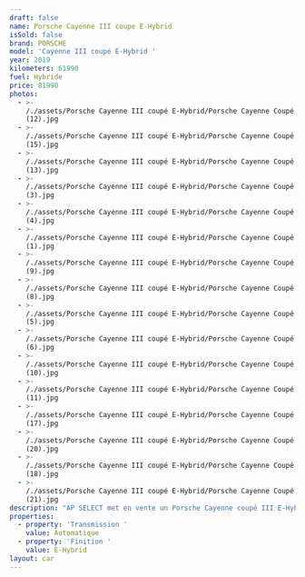 ```yaml
---
draft: false
name: Porsche Cayenne III coupe E-Hybrid
isSold: false
brand: PORSCHE
model: 'Cayenne III coupé E-Hybrid '
year: 2019
kilometers: 61990
fuel: Hybride
price: 81990
photos:
  - >-
    /./assets/Porsche Cayenne III coupé E-Hybrid/Porsche Cayenne Coupé e-hybride
    (12).jpg
  - >-
    /./assets/Porsche Cayenne III coupé E-Hybrid/Porsche Cayenne Coupé e-hybride
    (15).jpg
  - >-
    /./assets/Porsche Cayenne III coupé E-Hybrid/Porsche Cayenne Coupé e-hybride
    (13).jpg
  - >-
    /./assets/Porsche Cayenne III coupé E-Hybrid/Porsche Cayenne Coupé e-hybride
    (3).jpg
  - >-
    /./assets/Porsche Cayenne III coupé E-Hybrid/Porsche Cayenne Coupé e-hybride
    (4).jpg
  - >-
    /./assets/Porsche Cayenne III coupé E-Hybrid/Porsche Cayenne Coupé e-hybride
    (1).jpg
  - >-
    /./assets/Porsche Cayenne III coupé E-Hybrid/Porsche Cayenne Coupé e-hybride
    (9).jpg
  - >-
    /./assets/Porsche Cayenne III coupé E-Hybrid/Porsche Cayenne Coupé e-hybride
    (8).jpg
  - >-
    /./assets/Porsche Cayenne III coupé E-Hybrid/Porsche Cayenne Coupé e-hybride
    (5).jpg
  - >-
    /./assets/Porsche Cayenne III coupé E-Hybrid/Porsche Cayenne Coupé e-hybride
    (6).jpg
  - >-
    /./assets/Porsche Cayenne III coupé E-Hybrid/Porsche Cayenne Coupé e-hybride
    (10).jpg
  - >-
    /./assets/Porsche Cayenne III coupé E-Hybrid/Porsche Cayenne Coupé e-hybride
    (11).jpg
  - >-
    /./assets/Porsche Cayenne III coupé E-Hybrid/Porsche Cayenne Coupé e-hybride
    (17).jpg
  - >-
    /./assets/Porsche Cayenne III coupé E-Hybrid/Porsche Cayenne Coupé e-hybride
    (20).jpg
  - >-
    /./assets/Porsche Cayenne III coupé E-Hybrid/Porsche Cayenne Coupé e-hybride
    (18).jpg
  - >-
    /./assets/Porsche Cayenne III coupé E-Hybrid/Porsche Cayenne Coupé e-hybride
    (21).jpg
description: "AP SELECT met en vente un Porsche Cayenne coupé III E-Hybrid 3.0 V6 462ch PDK.\n\nModèle du 12/2019 avec 61990km.\n\nCouleur Schwartz métallic, intérieur cuir entendu noir avec surpiqûres noir et pack intérieur piano laqué.\n\nOrigine France \U0001F1EB\U0001F1F7, première main Porsche Lyon.\n\nVendu avec une garantie 12 mois.\n\nLe véhicule est en parfait état avec carnet complet et historique suivi Porsche.\n\nÉquipements et options :\n- Boîte Tiptronic 8\n- Toit panoramique\n- Pack intérieur piano laqué\n- Roues arrières directrices\n- Phares PDLS +\n- Freinage étriers vert hybrid\n- Pack Chrono\n- Sièges Sport électriques 18 positions\n- Jantes turbo 22’’\n- Keyless ouverture et démarrage sans clés\n- Intérieur Cuir entendu / surpiqûres noir\n- Sono BOSE\n- Sièges chauffants et ventilés à mémoire\n- Volant Sport multifonctions\n- Régulateur de vitesse\n- Caméra de recul 360\n\nDisponible et visible sur RDV pour acheteur sérieux.\n\nPossibilité d'une garantie 3, 6 ou 12 mois en supplément.\n\nRéalisation des démarches d'immatriculation.\n\nAP SELECT c'est des solutions de courtage et conciergerie sur mesure pour profiter librement de sa passion et de son patrimoine.\n\nPrenez le volant, AP SELECT s'occupe du reste."
properties:
  - property: 'Transmission '
    value: Automatique
  - property: 'Finition '
    value: E-Hybrid
layout: car
---
```


